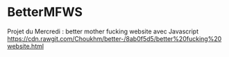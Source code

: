 # BetterMFWS
Projet du Mercredi : better mother fucking website avec Javascript
https://cdn.rawgit.com/Choukhm/better-/8ab0f5d5/better%20fucking%20website.html

